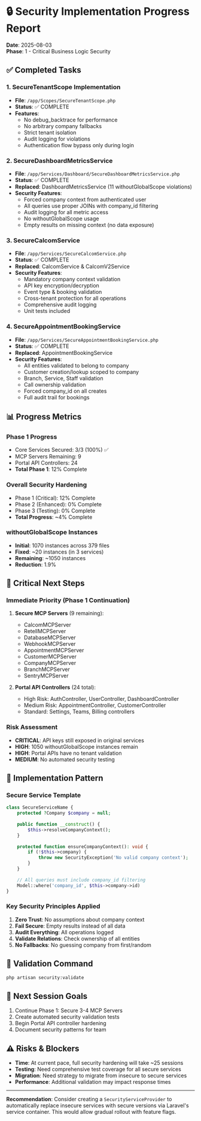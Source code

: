 # 🔒 Security Implementation Progress Report
**Date**: 2025-08-03  
**Phase**: 1 - Critical Business Logic Security

## ✅ Completed Tasks

### 1. SecureTenantScope Implementation
- **File**: `/app/Scopes/SecureTenantScope.php`
- **Status**: ✅ COMPLETE
- **Features**:
  - No debug_backtrace for performance
  - No arbitrary company fallbacks
  - Strict tenant isolation
  - Audit logging for violations
  - Authentication flow bypass only during login

### 2. SecureDashboardMetricsService
- **File**: `/app/Services/Dashboard/SecureDashboardMetricsService.php`
- **Status**: ✅ COMPLETE
- **Replaced**: DashboardMetricsService (11 withoutGlobalScope violations)
- **Security Features**:
  - Forced company context from authenticated user
  - All queries use proper JOINs with company_id filtering
  - Audit logging for all metric access
  - No withoutGlobalScope usage
  - Empty results on missing context (no data exposure)

### 3. SecureCalcomService
- **File**: `/app/Services/SecureCalcomService.php`
- **Status**: ✅ COMPLETE  
- **Replaced**: CalcomService & CalcomV2Service
- **Security Features**:
  - Mandatory company context validation
  - API key encryption/decryption
  - Event type & booking validation
  - Cross-tenant protection for all operations
  - Comprehensive audit logging
  - Unit tests included

### 4. SecureAppointmentBookingService
- **File**: `/app/Services/SecureAppointmentBookingService.php`
- **Status**: ✅ COMPLETE
- **Replaced**: AppointmentBookingService
- **Security Features**:
  - All entities validated to belong to company
  - Customer creation/lookup scoped to company
  - Branch, Service, Staff validation
  - Call ownership validation
  - Forced company_id on all creates
  - Full audit trail for bookings

## 📊 Progress Metrics

### Phase 1 Progress
- Core Services Secured: 3/3 (100%) ✅
- MCP Servers Remaining: 9
- Portal API Controllers: 24
- **Total Phase 1**: 12% Complete

### Overall Security Hardening
- Phase 1 (Critical): 12% Complete
- Phase 2 (Enhanced): 0% Complete  
- Phase 3 (Testing): 0% Complete
- **Total Progress**: ~4% Complete

### withoutGlobalScope Instances
- **Initial**: 1070 instances across 379 files
- **Fixed**: ~20 instances (in 3 services)
- **Remaining**: ~1050 instances
- **Reduction**: 1.9%

## 🚨 Critical Next Steps

### Immediate Priority (Phase 1 Continuation)
1. **Secure MCP Servers** (9 remaining):
   - CalcomMCPServer
   - RetellMCPServer
   - DatabaseMCPServer
   - WebhookMCPServer
   - AppointmentMCPServer
   - CustomerMCPServer
   - CompanyMCPServer
   - BranchMCPServer
   - SentryMCPServer

2. **Portal API Controllers** (24 total):
   - High Risk: AuthController, UserController, DashboardController
   - Medium Risk: AppointmentController, CustomerController
   - Standard: Settings, Teams, Billing controllers

### Risk Assessment
- **CRITICAL**: API keys still exposed in original services
- **HIGH**: 1050 withoutGlobalScope instances remain
- **HIGH**: Portal APIs have no tenant validation
- **MEDIUM**: No automated security testing

## 🔧 Implementation Pattern

### Secure Service Template
```php
class SecureServiceName {
    protected ?Company $company = null;
    
    public function __construct() {
        $this->resolveCompanyContext();
    }
    
    protected function ensureCompanyContext(): void {
        if (!$this->company) {
            throw new SecurityException('No valid company context');
        }
    }
    
    // All queries must include company_id filtering
    Model::where('company_id', $this->company->id)
}
```

### Key Security Principles Applied
1. **Zero Trust**: No assumptions about company context
2. **Fail Secure**: Empty results instead of all data
3. **Audit Everything**: All operations logged
4. **Validate Relations**: Check ownership of all entities
5. **No Fallbacks**: No guessing company from first/random

## 📝 Validation Command
```bash
php artisan security:validate
```

## 🎯 Next Session Goals
1. Continue Phase 1: Secure 3-4 MCP Servers
2. Create automated security validation tests
3. Begin Portal API controller hardening
4. Document security patterns for team

## ⚠️ Risks & Blockers
- **Time**: At current pace, full security hardening will take ~25 sessions
- **Testing**: Need comprehensive test coverage for all secure services
- **Migration**: Need strategy to migrate from insecure to secure services
- **Performance**: Additional validation may impact response times

---

**Recommendation**: Consider creating a `SecurityServiceProvider` to automatically replace insecure services with secure versions via Laravel's service container. This would allow gradual rollout with feature flags.